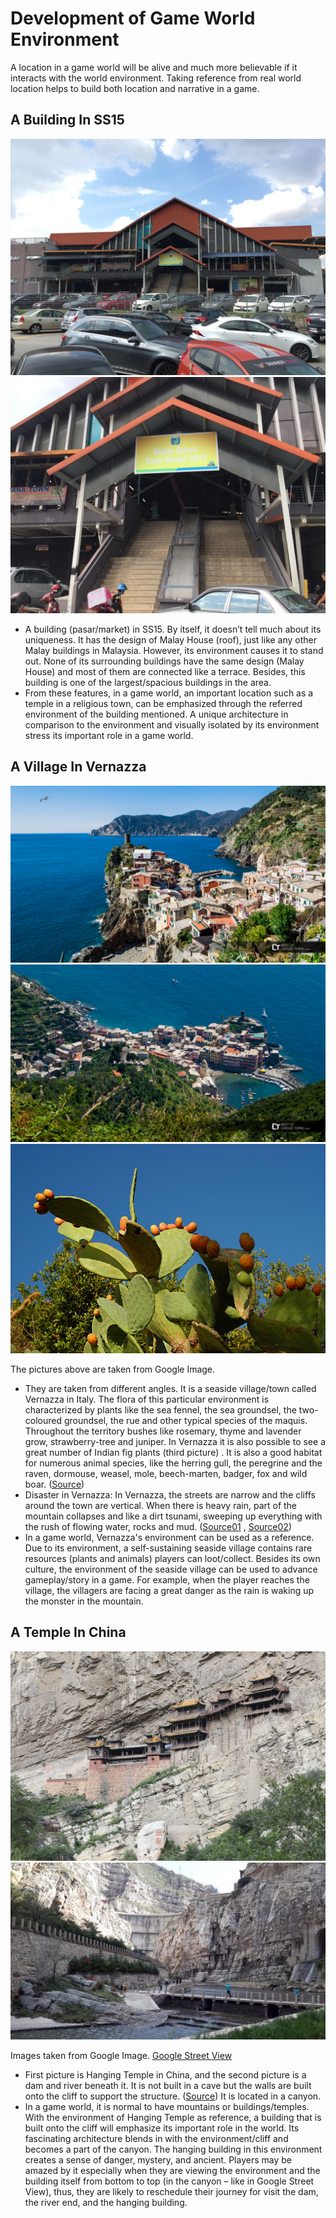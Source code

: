 # Development of Game World Environment

A location in a game world will be alive and much more believable if it interacts with the world environment. Taking reference from real world location helps to build both location and narrative in a game.

## A Building In SS15

<img src="https://raw.githubusercontent.com/FJinn/fjinn.github.io/master/Experiences/Design/GameWorldCreation/Images/Market01.JPG?raw=true"/>

<img src="https://raw.githubusercontent.com/FJinn/fjinn.github.io/master/Experiences/Design/GameWorldCreation/Images/Market02.JPG?raw=true"/>

- A building (pasar/market) in SS15. By itself, it doesn’t tell much about its uniqueness. It has the design of Malay House (roof), just like any other Malay buildings in Malaysia. However, its environment causes it to stand out. None of its surrounding buildings have the same design (Malay House) and most of them are connected like a terrace. Besides, this building is one of the largest/spacious buildings in the area.
- From these features, in a game world, an important location such as a temple in a religious town, can be emphasized through the referred environment of the building mentioned. A unique architecture in comparison to the environment and visually isolated by its environment stress its important role in a game world.

## A Village In Vernazza

<img src="https://raw.githubusercontent.com/FJinn/fjinn.github.io/master/Experiences/Design/GameWorldCreation/Images/Vernazza01.jpg?raw=true"/>

<img src="https://raw.githubusercontent.com/FJinn/fjinn.github.io/master/Experiences/Design/GameWorldCreation/Images/Vernazza02.jpg?raw=true"/>

<img src="https://raw.githubusercontent.com/FJinn/fjinn.github.io/master/Experiences/Design/GameWorldCreation/Images/Vernazza03.jpg?raw=true"/>

The pictures above are taken from Google Image.

- They are taken from different angles. It is a seaside village/town called Vernazza in Italy. The flora of this particular environment is characterized by plants like the sea fennel, the sea groundsel, the two-coloured groundsel, the rue and other typical species of the maquis. Throughout the territory bushes like rosemary, thyme and lavender grow, strawberry-tree and juniper.
In Vernazza it is also possible to see a great number of Indian fig plants (third picture)
. It is also a good habitat for numerous animal species, like the herring gull, the peregrine and the raven, dormouse, weasel, mole, beech-marten, badger, fox and wild boar. ([Source](http://www.vernazza.fr/en/nature/))
- Disaster in Vernazza: In Vernazza, the streets are narrow and the cliffs around the town are vertical. When there is heavy rain, part of the mountain collapses and like a dirt tsunami, sweeping up everything with the rush of flowing water, rocks and mud. ([Source01](https://maitaly.wordpress.com/2011/11/03/the-destruction-of-vernazza/) , [Source02](https://culturalcomments.blogspot.com/2011/10/disaster-strikes-vernazza.html))
- In a game world, Vernazza's environment can be used as a reference. Due to its environment, a self-sustaining seaside village contains rare resources (plants and animals) players can loot/collect. Besides its own culture, the environment of the seaside village can be used to advance gameplay/story in a game. For example, when the player reaches the village, the villagers are facing a great danger as the rain is waking up the monster in the mountain.

## A Temple In China

<img src="https://raw.githubusercontent.com/FJinn/fjinn.github.io/master/Experiences/Design/GameWorldCreation/Images/HangingTemple01.jpg?raw=true"/>

<img src="https://raw.githubusercontent.com/FJinn/fjinn.github.io/master/Experiences/Design/GameWorldCreation/Images/HangingTemple02.jpg?raw=true"/>

Images taken from Google Image.
[Google Street View](https://www.google.com/maps/@39.6581743,113.7123119,3a,60.3y,254.93h,115.99t/data=!3m8!1e1!3m6!1sAF1QipOWcaY7xpZpmVklHGwFvMrVtdjGQkEJXd1oWolu!2e10!3e11!6shttps:%2F%2Flh5.googleusercontent.com%2Fp%2FAF1QipOWcaY7xpZpmVklHGwFvMrVtdjGQkEJXd1oWolu%3Dw203-h100-k-no-pi0-ya315.23755-ro-0-fo100!7i8704!8i4352)

- First picture is Hanging Temple in China, and the second picture is a dam and river beneath it. It is not built in a cave but the walls are built onto the cliff to support the structure. ([Source](https://rachelsruminations.com/the-hanging-monastery/)) It is located in a canyon.
- In a game world, it is normal to have mountains or buildings/temples. With the environment of Hanging Temple as reference, a building that is built onto the cliff will emphasize its important role in the world. Its fascinating architecture blends in with the environment/cliff and becomes a part of the canyon. The hanging building in this environment creates a sense of danger, mystery, and ancient. Players may be amazed by it especially when they are viewing the environment and the building itself from bottom to top (in the canyon – like in Google Street View), thus, they are likely to reschedule their journey for visit the dam, the river end, and the hanging building.
